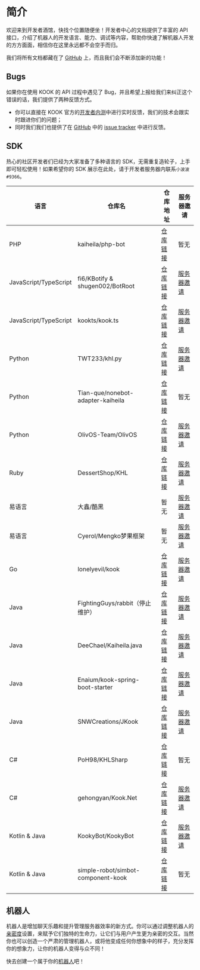 # 简介

欢迎来到开发者酒馆，快找个位置随便坐！开发者中心的文档提供了丰富的 API 接口，介绍了机器人的开发语言、能力、调试等内容，帮助你快速了解机器人开发的方方面面，相信你在这里永远都不会空手而归。

我们将所有文档都藏在了 [GitHub](https://github.com/kaiheila/api-docs) 上，而且我们会不断添加新的功能！

## Bugs

如果你在使用 KOOK 的 API 过程中遇见了 Bug，并且希望上报给我们来纠正这个错误的话，我们提供了两种反馈方式。

- 你可以直接在 KOOK 官方的[开发者内测](https://kook.top/rc6aEk)中进行实时反馈，我们的技术会跟实时跟进你们的问题；
- 同时我们我们也提供了在 [GitHub](https://github.com/kaiheila/api-docs) 中的 [issue tracker](https://github.com/kaiheila/api-docs) 中进行反馈。

## SDK

热心的社区开发者们已经为大家准备了多种语言的 SDK，无需重复造轮子，上手即可轻松使用！如果希望你的 SDK 展示在此处，请于开发者服务器内联系`小波波#9366`。

| 语言                  | 仓库名                            | 仓库地址                                                         | 服务器邀请                             |
| --------------------- | --------------------------------- | ---------------------------------------------------------------- | -------------------------------------- |
| PHP                   | kaiheila/php-bot                  | [仓库链接](https://github.com/kaiheila/php-bot)                  | 暂无                                   |
| JavaScript/TypeScript | fi6/KBotify & shugen002/BotRoot   | [仓库链接](https://github.com/fi6/kBotify)                       | [服务器邀请](https://kook.top/GO6qHj) |
| JavaScript/TypeScript | kookts/kook.ts                     | [仓库链接](https://github.com/kookts/kook.ts)                     | [服务器邀请](https://kook.top/GO6qHj) |
| Python                | TWT233/khl.py                     | [仓库链接](https://github.com/TWT233/khl.py)                     | [服务器邀请](https://kook.top/JJE0Es) |
| Python                | Tian-que/nonebot-adapter-kaiheila | [仓库链接](https://github.com/Tian-que/nonebot-adapter-kaiheila) | 暂无                                   |
| Python                | OlivOS-Team/OlivOS                | [仓库链接](https://github.com/OlivOS-Team/OlivOS)                | [服务器邀请](https://kook.top/8orLDo) |
| Ruby                  | DessertShop/KHL                   | [仓库链接](https://github.com/DessertShop/KHL)                   | [服务器邀请](https://kook.top/ie2ymJ) |
| 易语言                | 大鑫/酷黑                         | 暂无                                                             | [服务器邀请](https://kook.top/GymA7P) |
| 易语言                | Cyerol/Mengko梦果框架              | 暂无                                                             | [服务器邀请](https://kook.top/OMWqzw)|
| Go                    | lonelyevil/kook                    | [仓库链接](https://github.com/lonelyevil/kook)                    | [服务器邀请](https://kook.top/r5s1WO) |
| Java                  | FightingGuys/rabbit（停止维护）               | [仓库链接](https://github.com/FightingGuys/rabbit)               | [服务器邀请](https://kook.top/O9A5AY) |
| Java                  | DeeChael/Kaiheila.java            | [仓库链接](https://github.com/DeeChael/Kaiheila.java)            | [服务器邀请](https://kook.top/9RB96R) |
| Java                  | Enaium/kook-spring-boot-starter            | [仓库链接](https://github.com/Enaium/kook-spring-boot-starter)            | [服务器邀请](https://kook.top/YaP12f) |
| Java                  | SNWCreations/JKook                | [仓库链接](https://github.com/SNWCreations/JKook)                | [服务器邀请](https://kook.top/8J013i)                                 |
| C#                    | PoH98/KHLSharp                    | [仓库链接](https://github.com/PoH98/KHLBotSharp)                 | 暂无                                   |
| C#                    | gehongyan/Kook.Net                | [仓库链接](https://github.com/gehongyan/Kook.Net)                | [服务器邀请](https://kook.top/EvxnOb) |
| Kotlin & Java         | KookyBot/KookyBot                 | [仓库链接](https://github.com/KookyBot/KookyBot)                 | [服务器邀请](https://kook.top/wnWOP9) |
| Kotlin & Java         | simple-robot/simbot-component-kook  | [仓库链接](https://github.com/simple-robot/simbot-component-kook)  | 暂无 |


## 机器人

机器人是增加聊天乐趣和提升管理服务器效率的新方式。你可以通过调整机器人的[亲密度](https://developer.kookapp.cn/bot)设置，来赋予它们独特的生命力，让它们与用户产生更为亲密的交互。当然你也可以创造一个严肃的管理机器人，或将他变成任何你想象中的样子，充分发挥你的想象力，让你的机器人变得与众不同！

快去创建一个属于你的[机器人](https://developer.kookapp.cn/bot)吧！

